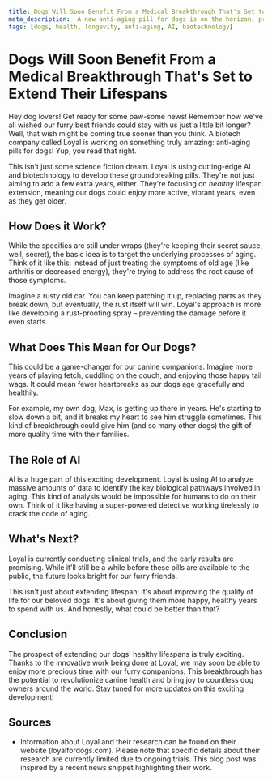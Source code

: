 ```yaml
title: Dogs Will Soon Benefit From a Medical Breakthrough That's Set to Extend Their Lifespans
meta_description:  A new anti-aging pill for dogs is on the horizon, promising longer, healthier lives for our furry friends. Learn more about this exciting development and what it means for the future of canine health.
tags: [dogs, health, longevity, anti-aging, AI, biotechnology]
```

# Dogs Will Soon Benefit From a Medical Breakthrough That's Set to Extend Their Lifespans

Hey dog lovers! Get ready for some paw-some news!  Remember how we've all wished our furry best friends could stay with us just a little bit longer? Well, that wish might be coming true sooner than you think.  A biotech company called Loyal is working on something truly amazing: anti-aging pills for dogs!  Yup, you read that right.

This isn't just some science fiction dream.  Loyal is using cutting-edge AI and biotechnology to develop these groundbreaking pills.  They're not just aiming to add a few extra years, either.  They're focusing on *healthy* lifespan extension, meaning our dogs could enjoy more active, vibrant years, even as they get older.

## How Does it Work?

While the specifics are still under wraps (they're keeping their secret sauce, well, secret), the basic idea is to target the underlying processes of aging.  Think of it like this: instead of just treating the symptoms of old age (like arthritis or decreased energy), they're trying to address the root cause of those symptoms.

Imagine a rusty old car.  You can keep patching it up, replacing parts as they break down, but eventually, the rust itself will win.  Loyal's approach is more like developing a rust-proofing spray – preventing the damage before it even starts.

## What Does This Mean for Our Dogs?

This could be a game-changer for our canine companions.  Imagine more years of playing fetch, cuddling on the couch, and enjoying those happy tail wags.  It could mean fewer heartbreaks as our dogs age gracefully and healthily.

For example, my own dog, Max, is getting up there in years.  He's starting to slow down a bit, and it breaks my heart to see him struggle sometimes.  This kind of breakthrough could give him (and so many other dogs) the gift of more quality time with their families.

## The Role of AI

AI is a huge part of this exciting development.  Loyal is using AI to analyze massive amounts of data to identify the key biological pathways involved in aging.  This kind of analysis would be impossible for humans to do on their own.  Think of it like having a super-powered detective working tirelessly to crack the code of aging.

## What's Next?

Loyal is currently conducting clinical trials, and the early results are promising.  While it'll still be a while before these pills are available to the public, the future looks bright for our furry friends.

This isn't just about extending lifespan; it's about improving the quality of life for our beloved dogs.  It's about giving them more happy, healthy years to spend with us.  And honestly, what could be better than that?

## Conclusion

The prospect of extending our dogs' healthy lifespans is truly exciting.  Thanks to the innovative work being done at Loyal, we may soon be able to enjoy more precious time with our furry companions.  This breakthrough has the potential to revolutionize canine health and bring joy to countless dog owners around the world.  Stay tuned for more updates on this exciting development!


## Sources

* Information about Loyal and their research can be found on their website (loyalfordogs.com).  Please note that specific details about their research are currently limited due to ongoing trials.  This blog post was inspired by a recent news snippet highlighting their work.
```
